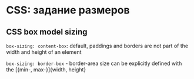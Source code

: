 # CSS: задание размеров

## CSS box model sizing

`box-sizing: content-box`: default, paddings and borders are not part of the width and height of an element

`box-sizing: border-box` - border-area size can be explicitly defined with the [{min-, max-}]{width, height}
